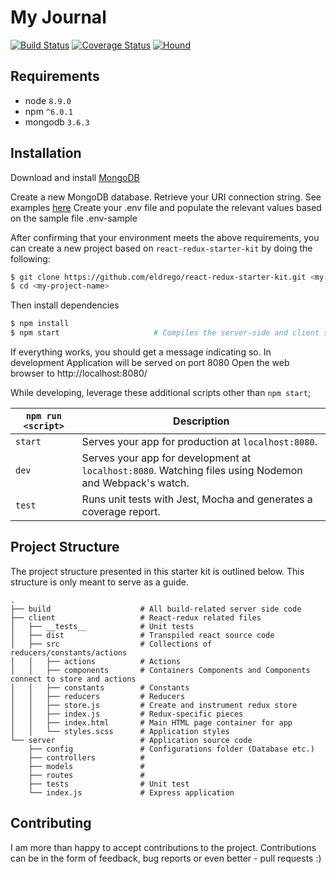 # My Journal


[![Build Status](https://travis-ci.org/eldrego/myJournal.svg?branch=staging)](https://travis-ci.org/eldrego/myJournal) [![Coverage Status](https://coveralls.io/repos/github/eldrego/myJournal/badge.svg?branch=staging)](https://coveralls.io/github/eldrego/myJournal?branch=staging) [![Hound](https://img.shields.io/badge/Protected_by-Hound-a873d1.svg)](https://travis-ci.org/eldrego/react-redux-starter-kit)


## Requirements
* node `8.9.0`
* npm `^6.0.1`
* mongodb `3.6.3`

## Installation

Download and install [MongoDB](https://www.mongodb.com/download-center#community)

Create a new MongoDB database. Retrieve your URI connection string. See examples [here](https://docs.mongodb.com/manual/reference/connection-string/#examples)
Create your .env file and populate the relevant values based on the sample file .env-sample

After confirming that your environment meets the above requirements, you can create a new project based on `react-redux-starter-kit` by doing the following:

```bash
$ git clone https://github.com/eldrego/react-redux-starter-kit.git <my-project-name>
$ cd <my-project-name>
```

Then install dependencies

```bash
$ npm install
$ npm start                     # Compiles the server-side and client side before the application launches
```
If everything works, you should get a message indicating so. In development Application will be served on port 8080
Open the web browser to http://localhost:8080/

While developing, leverage these additional scripts other than `npm start`;

|`npm run <script>`|Description|
|------------------|-----------|
|`start`|Serves your app for production at `localhost:8080`.|
|`dev`|Serves your app for development at `localhost:8080`. Watching files using Nodemon and Webpack's watch.|
|`test`|Runs unit tests with Jest, Mocha and generates a coverage report.|

## Project Structure

The project structure presented in this starter kit is outlined below. This structure is only meant to serve as a guide.

```
.
├── build                    # All build-related server side code
├── client                   # React-redux related files
│   ├── __tests__            # Unit tests
│   ├── dist                 # Transpiled react source code
│   ├── src                  # Collections of reducers/constants/actions
│   │   ├── actions          # Actions
│   │   ├── components       # Containers Components and Components connect to store and actions
│   │   ├── constants        # Constants
│   │   ├── reducers         # Reducers
│   │   ├── store.js         # Create and instrument redux store
│   │   ├── index.js         # Redux-specific pieces
│   │   ├── index.html       # Main HTML page container for app
│   │   └── styles.scss      # Application styles
└── server                   # Application source code
    ├── config               # Configurations folder (Database etc.)
    ├── controllers          #
    ├── models               #
    ├── routes               #
    ├── tests                # Unit test
    └── index.js             # Express application

```

## Contributing

I am more than happy to accept contributions to the project. Contributions can be in the form of feedback, bug reports or even better - pull requests :)
